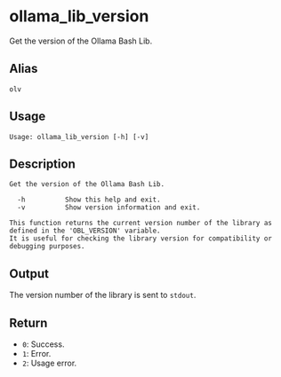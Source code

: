 # ollama_lib_version

Get the version of the Ollama Bash Lib.

## Alias

`olv`

## Usage
```
Usage: ollama_lib_version [-h] [-v]
```

## Description
```
Get the version of the Ollama Bash Lib.

  -h          Show this help and exit.
  -v          Show version information and exit.

This function returns the current version number of the library as defined in the 'OBL_VERSION' variable.
It is useful for checking the library version for compatibility or debugging purposes.
```

## Output
The version number of the library is sent to `stdout`.

## Return
* `0`: Success.
* `1`: Error.
* `2`: Usage error.
